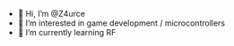 - 👋 Hi, I’m @Z4urce
- 👀 I’m interested in game development / microcontrollers
- 🌱 I’m currently learning RF
<!---
- 💞️ I’m looking to collaborate on 
- 📫 How to reach me ...

<!---
Z4urce/Z4urce is a ✨ special ✨ repository because its `README.md` (this file) appears on your GitHub profile.
You can click the Preview link to take a look at your changes.
--->
